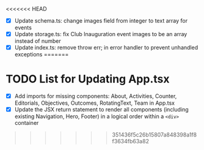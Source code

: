 <<<<<<< HEAD
- [x] Update schema.ts: change images field from integer to text array for events
- [x] Update storage.ts: fix Club Inauguration event images to be an array instead of number
- [x] Update index.ts: remove throw err; in error handler to prevent unhandled exceptions
=======
# TODO List for Updating App.tsx

- [x] Add imports for missing components: About, Activities, Counter, Editorials, Objectives, Outcomes, RotatingText, Team in App.tsx
- [x] Update the JSX return statement to render all components (including existing Navigation, Hero, Footer) in a logical order within a `<div>` container
>>>>>>> 351436f5c26b15807a848398a1f8f3634fb63a82
